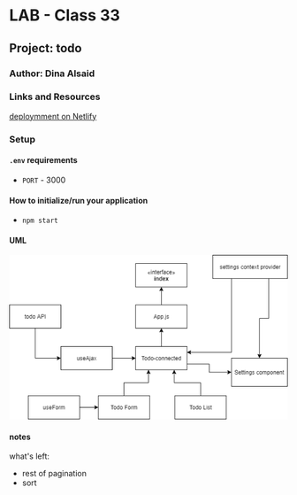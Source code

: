 
# LAB - Class 33

## Project: todo

### Author: Dina Alsaid

### Links and Resources

[deploymment on Netlify](https://happy-sammet-ed55fc.netlify.app/)

### Setup

#### `.env` requirements

- `PORT` - 3000

#### How to initialize/run your application

- `npm start`

#### UML

![UML](./src/assets/lab33.png)

#### notes

what's left:

- rest of pagination
- sort
